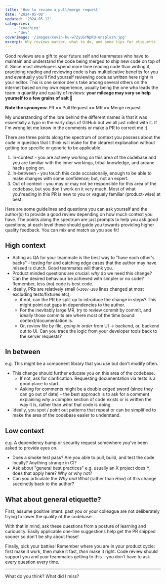 ```yaml
---
title: 'How to review a pull/merge request'
date: '2024-05-08'
updated: '2024-05-12'
categories:
    - 'coaching'
    - 'dev'
coverImage: '/images/kevin-ku-w7ZyuGYNpRQ-unsplash.jpg'
excerpt: Why reviews matter, what to do, and some tips for etiquette
---
```


<script>
    import Callout from "$lib/components/Callout.svelte";
</script>

Good reviews are a gift to your future self and teammates who have to maintain and understand the code being merged to ship new code on top of it.
Since most developers spend more time reading code than writing it, practicing reading and reviewing code is has multiplicative benefits for you and eventually you'll find yourself reviewing code as written here right in your editor. 
This is one senior dev's take among several others on the internet based on my own experience, usually being the one who leads the team in quantity and quality of reviews:
**your mileage may vary so help yourself to a few grains of salt 🙂**

<Callout>

**Note the synonyms:** PR == Pull Request == MR == Merge request

My understanding of the lore behind the different names is that it was essentially a typo in the early days of GitHub but we all just rolled with it.
If I'm wrong let me know in the comments or make a PR to correct me ;)

</Callout>

There are three points along the spectrum of context you possess about the code in question that I think will make for the clearest explanation without getting too specific or generic to be applicable.

1. In-context - you are actively working on this area of the codebase and you are familiar with the inner workings, tribal knowledge, and arcane hacks going on.
2. In-between - you touch this code occasionally, enough to be able to make changes with some confidence; but, not an expert.
3. Out of context - you may or may not be responsible for this area of the codebase, but you don't work on it very much. Most of what you'reading in this PR is new to you or vaguely familiar (product-wise) at best.

Here are some guidelines and questions you can ask yourself and the author(s) to provide a good review depending on how much context you have.
The points along the spectrum are just prompts to help you ask good questions; at each level these should guide you towards providing higher quality feedback.
You can mix and match as you see fit!

## High context

- Acting as QA for your teammate is the best way to "have each other's backs" - testing for and catching edge cases that the author may have missed is clutch. Good teammates will thank you.
- Product minded questions are crucial: _why_ do we need this change? Can the desired behaviour be achieved with simpler or no code? Remember, less (no) code is best code.
- Ideally, PRs are relatively small (`+200/-200` lines changed at most excluding tests/fixtures etc);
    - if not, can the PR be split up to introduce the change in steps? This might point out gaps in dependencies to the author.
    - For the inevitably large MR, try to review commit by commit, and ideally those commits are where most of the time bound context/documentation is.
    - Or, review file by file, _going in order_ from UI -> backend, or, backend out to UI. Can you trace the logic from your developer tools back to the server requests?

## In between

e.g. This might be a component library that you use but don't modify often.

- This change should further educate you on this area of the codebase. 
    - If not, ask for clarification. Requesting documentation via tests is a good place to start.
    - Asking for comments might be a double edged sword (since they can go out of date) - the best approach is to ask for a comment explaining _why_ a complex section of code exists or is written the way it is, rather than _what_ that code is doing.
- Ideally, you spot / point out patterns that repeat or can be simplified to make the area of the codebase easier to understand.

## Low context

e.g. A dependency bump or security request somewhere you've been asked to provide eyes on.

- Does a smoke test pass? Are you able to pull, build, and test the code locally? Anything strange in CI?
- Ask about "general best practices" e.g. usually an X project does Y, does that apply here? Why or why not?
- Can you articulate the _Why_ *and* _What_ (rather than *How*) of this change succinctly back to the author?

## What about general etiquette?

First, assume positive intent: past you or your colleague are not deliberately trying to lower the quality of the codebase.

With that in mind, ask these questions from a posture of learning and curiousity.
Easily applicable one-line suggestions help get the PR shipped sooner so don't be shy about those!

Finally, pick your battles!
Remember where you are in your product cycle: first make it work, then make it fast, _then_ make it right.
Code review should support you and your teammates getting to this - you don't have to ask every question every time. 

---

What do you think? What did I miss?
